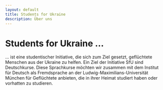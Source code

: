 ```yaml
---
layout: default
title: Students for Ukraine
description: Über uns
--- 
```


# Students for Ukraine …
… ist eine studentischer Initiative, die sich zum Ziel gesetzt, geflüchtete Menschen aus der Ukraine zu helfen. Ein Ziel der Initiative SfU sind Deutschkurse. Diese Sprachkurse möchten wir zusammen mit dem Institut für Deutsch als Fremdsprache an der Ludwig-Maximilians-Universität München für Geflüchtete anbieten, die in ihrer Heimat studiert haben oder vorhatten zu studieren.
